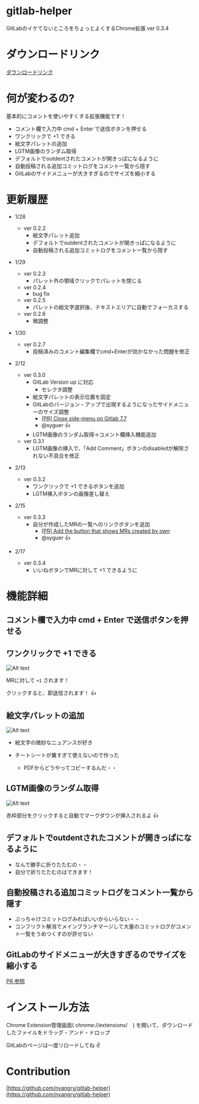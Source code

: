 gitlab-helper
=============


GitLabのイケてないところをちょっとよくするChrome拡張 ver 0.3.4

# ダウンロードリンク

[ダウンロードリンク](https://github.com/nyangry/gitlab-helper/raw/master/gitlab-helper.crx)

# 何が変わるの?

基本的にコメントを使いやすくする拡張機能です！

- コメント欄で入力中 cmd + Enter で送信ボタンを押せる
- ワンクリックで +1 できる
- 絵文字パレットの追加
- LGTM画像のランダム取得
- デフォルトでoutdentされたコメントが開きっぱになるように
- 自動投稿される追加コミットログをコメント一覧から隠す
- GitLabのサイドメニューが大きすぎるのでサイズを縮小する


# 更新履歴

- 1/28 
	- ver 0.2.2
		- 絵文字パレット追加
		- デフォルトでoutdentされたコメントが開きっぱになるように
		- 自動投稿される追加コミットログをコメント一覧から隠す
- 1/29
	- ver 0.2.3
		- パレット外の領域クリックでパレットを閉じる
 	- ver 0.2.4
	 	- bug fix
 	- ver 0.2.5
	 	- パレットの絵文字選択後、テキストエリアに自動でフォーカスする
 	- ver 0.2.6
	 	- 微調整
- 1/30
	- ver 0.2.7
		- 投稿済みのコメント編集欄でcmd+Enterが効かなかった問題を修正
- 2/12
	- ver 0.3.0
		- GitLab Version up に対応
			- セレクタ調整
		- 絵文字パレットの表示位置を固定
		- GitLabのバージョン・アップで出現するようになったサイドメニューのサイズ調整
			- [[PR] Close side-menu on Gitlab 7.7](https://github.com/nyangry/gitlab-helper/pull/1)
			- @syguer :+1:
		- LGTM画像のランダム取得→コメント欄挿入機能追加
	- ver 0.3.1
		- LGTM画像の挿入で、「Add Comment」ボタンのdisabledが解除されない不具合を修正

- 2/13
	- ver 0.3.2
		- ワンクリックで +1 できるボタンを追加
		- LGTM挿入ボタンの画像差し替え

- 2/15
	- ver 0.3.3
		- 自分が作成したMRの一覧へのリンクボタンを追加
			- [[PR] Add the button that shows MRs created by own](https://github.com/nyangry/gitlab-helper/pull/3)
			- @syguer :+1:

- 2/17
	- ver 0.3.4
		- いいねボタンでMRに対して +1 できるように


# 機能詳細

## コメント欄で入力中 cmd + Enter で送信ボタンを押せる


## ワンクリックで +1 できる
![Alt text](https://monosnap.com/file/EsIGBeHoFVbFBwKpmcW3p6PmhBCnjZ.png)

MRに対して `+1` されます！

クリックすると、即送信されます！ :+1:


## 絵文字パレットの追加
![Alt text](https://monosnap.com/file/mfcNZi2TRZsMJ5FFTAhFBoo4LoIzec.png)

- 絵文字の微妙なニュアンスが好き

- チートシートが糞すぎて使えないので作った
	- PDFからどうやってコピーするんだ・・

## LGTM画像のランダム取得
![Alt text](https://monosnap.com/file/MfcYsgxNeDpZJ56o4beSUth794SJvF.png)

赤枠部分をクリックすると自動でマークダウンが挿入されるよ :+1:


## デフォルトでoutdentされたコメントが開きっぱになるように
- なんで勝手に折りたたむの・・
- 自分で折りたたむのはできます！

## 自動投稿される追加コミットログをコメント一覧から隠す
- ぶっちゃけコミットログみればいいからいらない・・
- コンフリクト解消でメインブランチマージして大量のコミットログがコメント一覧をうめつくすのが許せない

## GitLabのサイドメニューが大きすぎるのでサイズを縮小する
[PR 参照](https://github.com/nyangry/gitlab-helper/pull/1)



# インストール方法

Chrome Extension管理画面( chrome://extensions/　)
を開いて、ダウンロードしたファイルをドラッグ・アンド・ドロップ

GitLabのページは一度リロードしてね :v:


# Contribution
[https://github.com/nyangry/gitlab-helper](https://github.com/nyangry/gitlab-helper)
